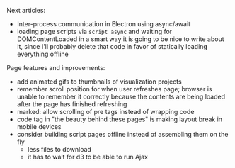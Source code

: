 
Next articles:

- Inter-process communication in Electron using async/await
- loading page scripts via `script async` and waiting for DOMContentLoaded in a smart way
  it is going to be nice to write about it, since I'll probably delete that code in favor of statically loading everything offline

Page features and improvements:

- add animated gifs to thumbnails of visualization projects
- remember scroll position for when user refreshes page; browser is unable to remember it correctly because the contents are being loaded after the page has finished refreshing
- marked: allow scrolling of pre tags instead of wrapping code
- code tag in "the beauty behind these pages" is making layout break in mobile devices
- consider building script pages offline instead of assembling them on the fly
  - less files to download
  - it has to wait for d3 to be able to run Ajax
